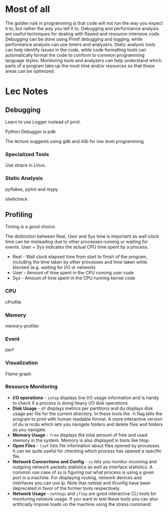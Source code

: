 # Most of all
The golden rule in programming is that code will not run the way you expect it to, but rather the way you tell it to. Debugging and performance analysis are useful techniques for dealing with flawed and resource-intensive code. Debugging can be done using Printf debugging and logging, while performance analysis can use timers and analyzers. Static analysis tools can help identify issues in the code, while code formatting tools can automatically format the code to conform to common programming language styles. Monitoring tools and analyzers can help understand which parts of a program take up the most time and/or resources so that these areas can be optimized.
# Lec Notes
## Debugging
Learn to use Logger instead of print.

Python Debugger is pdb

The lecture suggests using gdb and lldb for low level programming.

### Specialized Tools

Use strace in Linux.

### Static Analysis

pyflakes, pylint and mypy

shellcheck

## Profiling
Timing is a good choice.

The distinction between Real, User and Sys time is important as wall clock time can be misleading due to other processes running or waiting for events. User + Sys indicates the actual CPU time spent by a process.

- Real - Wall clock elapsed time from start to finish of the program, including the time taken by other processes and time taken while blocked (e.g. waiting for I/O or network)
- User - Amount of time spent in the CPU running user code
- Sys - Amount of time spent in the CPU running kernel code

### CPU
cProfile
### Memory
memory-profiler

### Event
perf

### Visualization
Flame graph

### Resource Monitoring

- **I/O operations** - `iotop` displays live I/O usage information and is handy to check if a process is doing heavy I/O disk operations
- **Disk Usage** - `df` displays metrics per partitions and du displays disk usage per file for the current directory. In these tools the -h flag tells the program to print with human readable format. A more interactive version of du is ncdu which lets you navigate folders and delete files and folders as you navigate.
- **Memory Usage** - `free` displays the total amount of free and used memory in the system. Memory is also displayed in tools like htop.
- **Open Files** - `lsof` lists file information about files opened by processes. It can be quite useful for checking which process has opened a specific file.
- **Network Connections and Config** - `ss` lets you monitor incoming and outgoing network packets statistics as well as interface statistics. A common use case of ss is figuring out what process is using a given port in a machine. For displaying routing, network devices and interfaces you can use ip. Note that netstat and ifconfig have been deprecated in favor of the former tools respectively.
- **Network Usage** - `nethogs` and `iftop` are good interactive CLI tools for monitoring network usage.
If you want to test these tools you can also artificially impose loads on the machine using the stress command.

